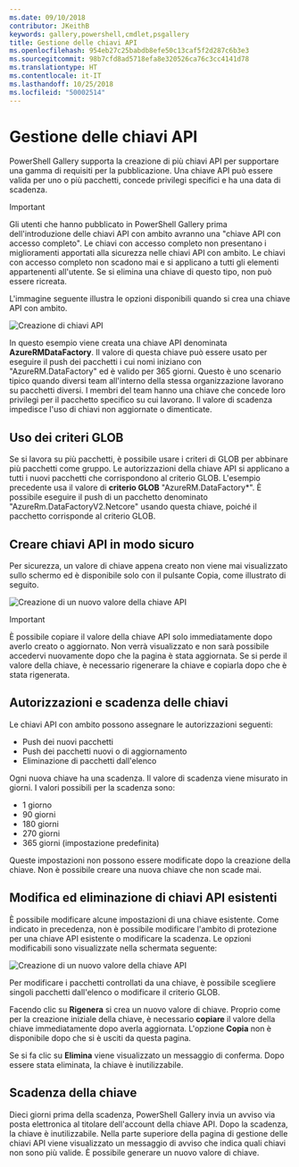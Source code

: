 ```yaml
---
ms.date: 09/10/2018
contributor: JKeithB
keywords: gallery,powershell,cmdlet,psgallery
title: Gestione delle chiavi API
ms.openlocfilehash: 954eb27c25babdb8efe50c13caf5f2d287c6b3e3
ms.sourcegitcommit: 98b7cfd8ad5718efa8e320526ca76c3cc4141d78
ms.translationtype: HT
ms.contentlocale: it-IT
ms.lasthandoff: 10/25/2018
ms.locfileid: "50002514"
---
```

# <a name="managing-api-keys"></a>Gestione delle chiavi API

PowerShell Gallery supporta la creazione di più chiavi API per supportare una gamma di requisiti per la pubblicazione. Una chiave API può essere valida per uno o più pacchetti, concede privilegi specifici e ha una data di scadenza.

> [!IMPORTANT]
> Gli utenti che hanno pubblicato in PowerShell Gallery prima dell'introduzione delle chiavi API con ambito avranno una "chiave API con accesso completo". Le chiavi con accesso completo non presentano i miglioramenti apportati alla sicurezza nelle chiavi API con ambito. Le chiavi con accesso completo non scadono mai e si applicano a tutti gli elementi appartenenti all'utente. Se si elimina una chiave di questo tipo, non può essere ricreata.

L'immagine seguente illustra le opzioni disponibili quando si crea una chiave API con ambito.

![Creazione di chiavi API](../../Images/PSGallery_KeyScoped.png)

In questo esempio viene creata una chiave API denominata **AzureRMDataFactory**. Il valore di questa chiave può essere usato per eseguire il push dei pacchetti i cui nomi iniziano con "AzureRM.DataFactory" ed è valido per 365 giorni. Questo è uno scenario tipico quando diversi team all'interno della stessa organizzazione lavorano su pacchetti diversi. I membri del team hanno una chiave che concede loro privilegi per il pacchetto specifico su cui lavorano.
Il valore di scadenza impedisce l'uso di chiavi non aggiornate o dimenticate.

## <a name="using-glob-patterns"></a>Uso dei criteri GLOB

Se si lavora su più pacchetti, è possibile usare i criteri di GLOB per abbinare più pacchetti come gruppo. Le autorizzazioni della chiave API si applicano a tutti i nuovi pacchetti che corrispondono al criterio GLOB. L'esempio precedente usa il valore di **criterio GLOB** "AzureRM.DataFactory*". È possibile eseguire il push di un pacchetto denominato "AzureRm.DataFactoryV2.Netcore" usando questa chiave, poiché il pacchetto corrisponde al criterio GLOB.

## <a name="create-api-keys-securely"></a>Creare chiavi API in modo sicuro

Per sicurezza, un valore di chiave appena creato non viene mai visualizzato sullo schermo ed è disponibile solo con il pulsante Copia, come illustrato di seguito.

![Creazione di un nuovo valore della chiave API](../../Images/PSGallery_CopyCreatedKey.png)

> [!IMPORTANT]
> È possibile copiare il valore della chiave API solo immediatamente dopo averlo creato o aggiornato. Non verrà visualizzato e non sarà possibile accedervi nuovamente dopo che la pagina è stata aggiornata. Se si perde il valore della chiave, è necessario rigenerare la chiave e copiarla dopo che è stata rigenerata.

## <a name="key-permissions-and-expiration"></a>Autorizzazioni e scadenza delle chiavi

Le chiavi API con ambito possono assegnare le autorizzazioni seguenti:

- Push dei nuovi pacchetti
- Push dei pacchetti nuovi o di aggiornamento
- Eliminazione di pacchetti dall'elenco

Ogni nuova chiave ha una scadenza. Il valore di scadenza viene misurato in giorni. I valori possibili per la scadenza sono:

- 1 giorno
- 90 giorni
- 180 giorni
- 270 giorni
- 365 giorni (impostazione predefinita)

Queste impostazioni non possono essere modificate dopo la creazione della chiave. Non è possibile creare una nuova chiave che non scade mai.

## <a name="editing-and-deleting-existing-api-keys"></a>Modifica ed eliminazione di chiavi API esistenti

È possibile modificare alcune impostazioni di una chiave esistente. Come indicato in precedenza, non è possibile modificare l'ambito di protezione per una chiave API esistente o modificare la scadenza. Le opzioni modificabili sono visualizzate nella schermata seguente:

![Creazione di un nuovo valore della chiave API](../../Images/PSGallery_EditAPIKey.png)

Per modificare i pacchetti controllati da una chiave, è possibile scegliere singoli pacchetti dall'elenco o modificare il criterio GLOB.

Facendo clic su **Rigenera** si crea un nuovo valore di chiave. Proprio come per la creazione iniziale della chiave, è necessario **copiare** il valore della chiave immediatamente dopo averla aggiornata. L'opzione **Copia** non è disponibile dopo che si è usciti da questa pagina.

Se si fa clic su **Elimina** viene visualizzato un messaggio di conferma. Dopo essere stata eliminata, la chiave è inutilizzabile.

## <a name="key-expiration"></a>Scadenza della chiave

Dieci giorni prima della scadenza, PowerShell Gallery invia un avviso via posta elettronica al titolare dell'account della chiave API. Dopo la scadenza, la chiave è inutilizzabile. Nella parte superiore della pagina di gestione delle chiavi API viene visualizzato un messaggio di avviso che indica quali chiavi non sono più valide. È possibile generare un nuovo valore di chiave.
